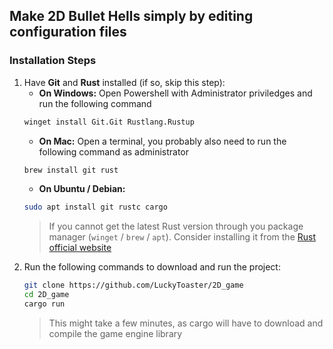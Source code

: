 ## Make 2D Bullet Hells simply by editing configuration files
### Installation Steps
1) Have **Git** and **Rust** installed (if so, skip this step):
    - **On Windows:** Open Powershell with Administrator priviledges and run the following command
    ```bash
    winget install Git.Git Rustlang.Rustup
    ```
    - **On Mac:** Open a terminal, you probably also need to run the following command as administrator
    ```bash
    brew install git rust    
    ```
    - **On Ubuntu / Debian:** 
    ```bash
    sudo apt install git rustc cargo
    ```
    > If you cannot get the latest Rust version through you package manager (`winget` / `brew` / `apt`). Consider installing it from the [Rust official website](https://www.rust-lang.org/tools/install)
2) Run the following commands to download and run the project:
    ```bash
    git clone https://github.com/LuckyToaster/2D_game
    cd 2D_game
    cargo run
    ```
    > This might take a few minutes, as cargo will have to download and compile the game engine library
